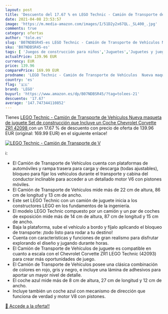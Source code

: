 ```yaml
---
layout: post
title: 'Descuento del 17.67 % en LEGO Technic - Camión de Transporte de V'
date: 2021-04-08 23:53:57
image: 'https://m.media-amazon.com/images/I/51D2y2x67QL._SL400_.jpg'
comments: true
category: ofertas
author: 'tole.es'
slug: 'B07NDBSR45-es LEGO Technic - Camión de Transporte de Vehículos Nueva...'
sku: 'B07NDBSR45-es'
tags: [ 'Juegos de construcción para niños','Juguetes','Juguetes y juegos','lego', ]
actualPrice: 139.96 EUR
currency: EUR
price: 139.96
comparePrice: 169.99 EUR
prodname: 'LEGO Technic - Camión de Transporte de Vehículos  Nueva maqueta de juguete  Set de construcción que Incluye un Coche Chevrolet Corvette ZR1  42098 '
country: 'es'
flag: '🇪🇸'
brand: 'LEGO'
buyurl: 'https://www.amazon.es/dp/B07NDBSR45/?tag=tolees-21'
descuento: '17.67'
average: '147.747344110852'
---
```


Tienes [LEGO Technic - Camión de Transporte de Vehículos  Nueva maqueta de juguete  Set de construcción que Incluye un Coche Chevrolet Corvette ZR1  42098 ](https://www.amazon.es/dp/B07NDBSR45/?tag=tolees-21) con un 17.67 % de descuento con precio de oferta de 139.96 EUR (original: 169.99 EUR) en el siguiente enlace!

[![LEGO Technic - Camión de Transporte de V](https://m.media-amazon.com/images/I/51D2y2x67QL._SL400_.jpg)](https://www.amazon.es/dp/B07NDBSR45/?tag=tolees-21)

ℹ️:

- El Camión de Transporte de Vehículos cuenta con plataformas de automóviles y rampa trasera para carga y descarga (todas ajustables), bloqueo para fijar los vehículos durante el transporte y cabina del conductor inclinable para acceder a un detallado motor V6 con pistones móviles.
- El Camión de Transporte de Vehículos mide más de 22 cm de altura, 86 cm de longitud y 13 cm de ancho.
- Este set LEGO Technic con un camión de juguete inicia a los constructores LEGO en los fundamentos de la ingeniería.
- El modelo LEGO Technic compuesto por un camión y un par de coches de exposición mide más de 14 cm de altura, 87 cm de longitud y 15 cm de ancho.
- Baja la plataforma, sube el vehículo a bordo y fíjalo aplicando el bloqueo de transporte: ¡todo listo para rodar a tu destino!
- Cuenta con características y funciones de gran realismo para disfrutar explorando el diseño y jugando durante horas.
- El Camión de Transporte de Vehículos de juguete es compatible en cuanto a escala con el Chevrolet Corvette ZR1 LEGO Technic (42093) para crear más oportunidades de juego.
- El Camión de Transporte de Vehículos posee una clásica combinación de colores en rojo, gris y negro, e incluye una lámina de adhesivos para aportar un mayor nivel de detalle.
- El coche azul mide más de 8 cm de altura, 27 cm de longitud y 12 cm de ancho.
- Incluye también un coche azul con mecanismo de dirección que funciona de verdad y motor V8 con pistones.

[🛒 Accede a la oferta!!](https://www.amazon.es/dp/B07NDBSR45/?tag=tolees-21)
